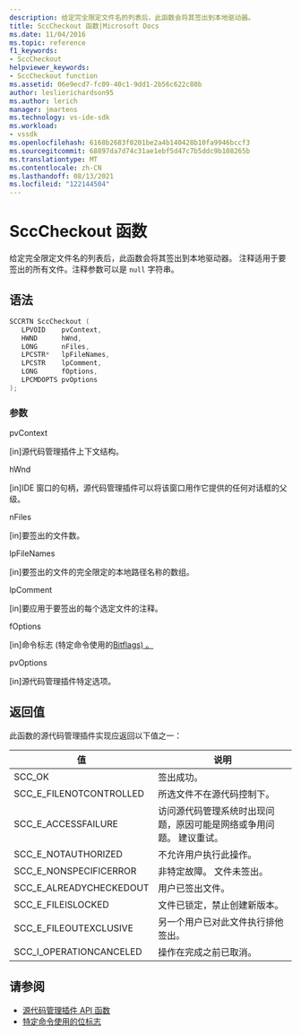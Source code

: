 ```yaml
---
description: 给定完全限定文件名的列表后，此函数会将其签出到本地驱动器。
title: SccCheckout 函数|Microsoft Docs
ms.date: 11/04/2016
ms.topic: reference
f1_keywords:
- SccCheckout
helpviewer_keywords:
- SccCheckout function
ms.assetid: 06e9ecd7-fc09-40c1-9dd1-2b56c622c80b
author: leslierichardson95
ms.author: lerich
manager: jmartens
ms.technology: vs-ide-sdk
ms.workload:
- vssdk
ms.openlocfilehash: 6168b2683f0201be2a4b140428b10fa9946bccf3
ms.sourcegitcommit: 68897da7d74c31ae1ebf5d47c7b5ddc9b108265b
ms.translationtype: MT
ms.contentlocale: zh-CN
ms.lasthandoff: 08/13/2021
ms.locfileid: "122144504"
---
```

# <a name="scccheckout-function"></a>SccCheckout 函数
给定完全限定文件名的列表后，此函数会将其签出到本地驱动器。 注释适用于要签出的所有文件。注释参数可以是 `null` 字符串。

## <a name="syntax"></a>语法

```cpp
SCCRTN SccCheckout (
   LPVOID    pvContext,
   HWND      hWnd,
   LONG      nFiles,
   LPCSTR*   lpFileNames,
   LPCSTR    lpComment,
   LONG      fOptions,
   LPCMDOPTS pvOptions
);
```

### <a name="parameters"></a>参数
 pvContext

[in]源代码管理插件上下文结构。

 hWnd

[in]IDE 窗口的句柄，源代码管理插件可以将该窗口用作它提供的任何对话框的父级。

 nFiles

[in]要签出的文件数。

 lpFileNames

[in]要签出的文件的完全限定的本地路径名称的数组。

 lpComment

[in]要应用于要签出的每个选定文件的注释。

 fOptions

[in]命令标志 (特定命令使用的[Bitflags) 。](../extensibility/bitflags-used-by-specific-commands.md)

 pvOptions

[in]源代码管理插件特定选项。

## <a name="return-value"></a>返回值
 此函数的源代码管理插件实现应返回以下值之一：

|值|说明|
|-----------|-----------------|
|SCC_OK|签出成功。|
|SCC_E_FILENOTCONTROLLED|所选文件不在源代码控制下。|
|SCC_E_ACCESSFAILURE|访问源代码管理系统时出现问题，原因可能是网络或争用问题。 建议重试。|
|SCC_E_NOTAUTHORIZED|不允许用户执行此操作。|
|SCC_E_NONSPECIFICERROR|非特定故障。 文件未签出。|
|SCC_E_ALREADYCHECKEDOUT|用户已签出文件。|
|SCC_E_FILEISLOCKED|文件已锁定，禁止创建新版本。|
|SCC_E_FILEOUTEXCLUSIVE|另一个用户已对此文件执行排他签出。|
|SCC_I_OPERATIONCANCELED|操作在完成之前已取消。|

## <a name="see-also"></a>请参阅
- [源代码管理插件 API 函数](../extensibility/source-control-plug-in-api-functions.md)
- [特定命令使用的位标志](../extensibility/bitflags-used-by-specific-commands.md)
